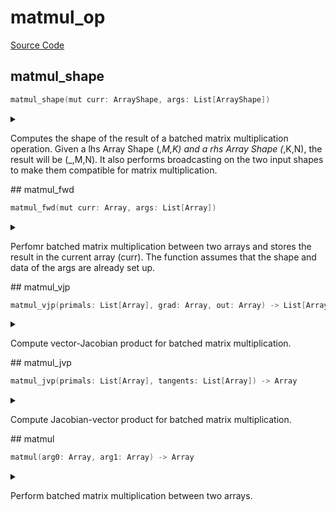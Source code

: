 



# matmul_op
  
[Source Code](https://github.com/endia-ai/Endia/tree/main/endia/functional/binary_ops/matmul_op.mojo)  
  

## matmul_shape


```swift
matmul_shape(mut curr: ArrayShape, args: List[ArrayShape])
```  
<details markdown="1" style="border: none; bg-color: none; box-shadow: none;">  
<summary style="border: none; bg-color: none; box-shadow: none;">  
  
Computes the shape of the result of a batched matrix multiplication operation. Given a lhs Array Shape (_,M,K) and a rhs Array Shape (_,K,N), the result will be (_,M,N). It also performs broadcasting on the two input shapes to make them compatible for matrix multiplication.  
</summary>  
  
#### Args:  

* curr `ArrayShape`: The ArrayShape to store the result of the computation.
* args `List[ArrayShape]`: Lhs ArrayShape, rhs ArrayShape.
  
  


#### Constraints:
- The number of dimensions of the lhs ArrayShape and rhs ArrayShape must be greater than or equal to 2.
- The last dimension of the lhs ArrayShape must be equal to the second-to-last dimension of the rhs ArrayShape.  
</details>
## matmul_fwd


```swift
matmul_fwd(mut curr: Array, args: List[Array])
```  
<details markdown="1" style="border: none; bg-color: none; box-shadow: none;">  
<summary style="border: none; bg-color: none; box-shadow: none;">  
  
Perfomr batched matrix multiplication between two arrays and stores the result in the current array (curr). The function assumes that the shape and data of the args are already set up.  
</summary>  
  
#### Args:  

* curr `Array`: The current array, must be mutable.
* args `List[Array]`: The two arrays to multiply.
  
  
</details>
## matmul_vjp


```swift
matmul_vjp(primals: List[Array], grad: Array, out: Array) -> List[Array]
```  
<details markdown="1" style="border: none; bg-color: none; box-shadow: none;">  
<summary style="border: none; bg-color: none; box-shadow: none;">  
  
Compute vector-Jacobian product for batched matrix multiplication.  
</summary>  
  
#### Args:  

* primals `List[Array]`: Primal input arrays.
* grad `Array`: Gradient of the output with respect to some scalar function.
* out `Array`: The output of the forward pass.
  
#### Returns:  
  
List[Array]: Gradients with respect to each input.  
Type: `List[Array]`  
  
  


#### Note:
Implements reverse-mode automatic differentiation for batched matrix multiplication.
Returns arrays with shape zero for inputs that do not require gradients.

#### See Also:
fwd: Forward-mode autodiff for batched matrix multiplication.  
</details>
## matmul_jvp


```swift
matmul_jvp(primals: List[Array], tangents: List[Array]) -> Array
```  
<details markdown="1" style="border: none; bg-color: none; box-shadow: none;">  
<summary style="border: none; bg-color: none; box-shadow: none;">  
  
Compute Jacobian-vector product for batched matrix multiplication.  
</summary>  
  
#### Args:  

* primals `List[Array]`: Primal input arrays.
* tangents `List[Array]`: Tangent vectors.
  
#### Returns:  
  
Array: Jacobian-vector product.  
Type: `Array`  
  
  


#### Note:
Implements forward-mode automatic differentiation for batched matrix multiplication.
The result represents how the output changes with respect to
infinitesimal changes in the inputs along the directions specified by the tangents.

#### See Also:
vjp: Reverse-mode autodiff for batched matrix multiplication.  
</details>
## matmul


```swift
matmul(arg0: Array, arg1: Array) -> Array
```  
<details markdown="1" style="border: none; bg-color: none; box-shadow: none;">  
<summary style="border: none; bg-color: none; box-shadow: none;">  
  
Perform batched matrix multiplication between two arrays.  
</summary>  
  
#### Args:  

* arg0 `Array`: The first input array.
* arg1 `Array`: The second input array.
  
#### Returns:  
  
The result of the batched matrix multiplication.  
Type: `Array`  
  
  


#### Examples:
```python
 a = Array([[1, 2], [3, 4]])
 b = Array([[5, 6], [7, 8]])
 result = matmul(a, b)
 print(result)
```

#### Note:
The shapes of the two arrays must be compatible for matrix multiplication, i.e. the last dimension of the first array must be equal to the second last dimension of the second array.  
</details>